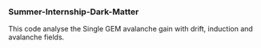 ### Summer-Internship-Dark-Matter

This code analyse the Single GEM avalanche gain with drift, induction and avalanche fields.
